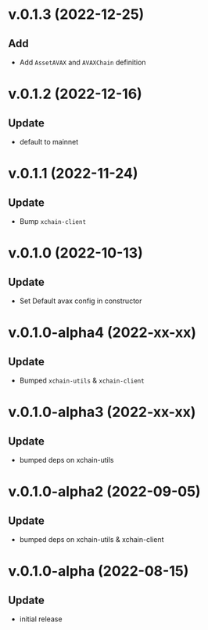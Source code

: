 # v.0.1.3 (2022-12-25)

## Add

- Add `AssetAVAX` and `AVAXChain` definition

# v.0.1.2 (2022-12-16)

## Update

- default to mainnet

# v.0.1.1 (2022-11-24)

## Update

- Bump `xchain-client`

# v.0.1.0 (2022-10-13)

## Update

- Set Default avax config in constructor

# v.0.1.0-alpha4 (2022-xx-xx)

## Update

- Bumped `xchain-utils` & `xchain-client`

# v.0.1.0-alpha3 (2022-xx-xx)

## Update

- bumped deps on xchain-utils

# v.0.1.0-alpha2 (2022-09-05)

## Update

- bumped deps on xchain-utils & xchain-client

# v.0.1.0-alpha (2022-08-15)

## Update

- initial release
